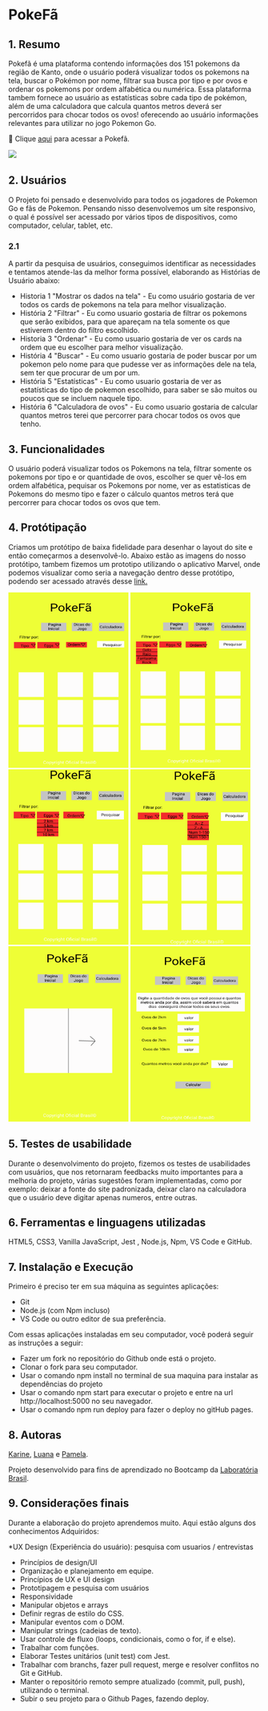 # PokeFã

## 1. Resumo

Pokefã é uma plataforma contendo informações dos 151 pokemons da região de Kanto, onde o usuário poderá visualizar todos os pokemons na tela, buscar o Pokémon por nome, filtrar sua busca por tipo e por ovos e ordenar os pokemons por ordem alfabética ou numérica. Essa plataforma tambem fornece ao usuário as estatísticas sobre cada tipo de pokémon, além de uma calculadora que calcula quantos metros deverá ser percorridos para chocar todos os ovos! oferecendo ao usuário informações relevantes para utilizar no jogo Pokemon Go.

 :pushpin: Clique [aqui](https://luana-aredes.github.io/SAP004-data-lovers/) para acessar a Pokefã.

![](/src/imagens/gif_data_lovers.gif)

## 2. Usuários

O Projeto foi pensado e desenvolvido para todos os jogadores de Pokemon Go e fãs de Pokemon. Pensando nisso desenvolvemos um site responsivo, o qual é possível ser acessado por vários tipos de dispositivos, como computador, celular, tablet, etc.

### 2.1

A partir da pesquisa de usuários, conseguimos identificar as necessidades e tentamos atende-las da melhor forma possível, elaborando as Histórias de Usuário abaixo:

* Historia 1 "Mostrar os dados na tela" - Eu como usuário gostaria de ver todos os cards de pokemons na tela para melhor visualização.
* História 2 "Filtrar" - Eu como usuario gostaria de filtrar os pokemons que serão exibidos, para que apareçam na tela somente os que estiverem dentro do filtro escolhido.
* Historia 3 "Ordenar" - Eu como usuario gostaria de ver os cards na ordem que eu escolher para melhor visualização.
* História 4 "Buscar" - Eu como usuario gostaria de poder buscar por um pokemon pelo nome para que pudesse ver as informações dele na tela, sem ter que procurar de um por um.
* História 5 "Estatísticas" - Eu como usuario gostaria de ver as estatísticas do tipo de pokemon escolhido, para saber se são muitos ou poucos que se incluem naquele tipo.
* História 6 "Calculadora de ovos" - Eu como usuario gostaria de calcular quantos metros terei que percorrer para chocar todos os ovos que tenho.

## 3. Funcionalidades

O usuário poderá visualizar todos os Pokemons na tela, filtrar somente os pokemons por tipo e or quantidade de ovos, escolher se quer vê-los em ordem alfabética, pequisar os Pokemons por nome, ver as estatisticas de Pokemons do mesmo tipo e fazer o cálculo quantos metros terá que percorrer para chocar todos os ovos que tem.

## 4. Protótipação

Criamos um protótipo de baixa fidelidade para desenhar o layout do site e então começarmos a desenvolvê-lo. Abaixo estão as imagens do nosso protótipo, tambem fizemos um prototipo utilizando o aplicativo Marvel, onde podemos visualizar como seria a navegação dentro desse protótipo, podendo ser acessado através desse [link.](https://marvelapp.com/4ff22g8)

 <img src="/Prototipo/home.png" alt="" width="240px" height="350px"> <img src="/Prototipo/filtroTipos.png" alt="" width="240px" height="350px"> <img src="/Prototipo/filtroEggs.png" alt="" width="240px" height="350px"> <img src="/Prototipo/ordenar.png" alt="" width="240px" height="350px">
 <img src="/Prototipo/dicas.png" alt="" width="240px" height="350px"> <img src="/Prototipo/calculadora1.png" alt="" width="240px" height="350px">


## 5. Testes de usabilidade

Durante o desenvolvimento do projeto, fizemos os testes de usabilidades com usuários, que nos retornaram feedbacks muito importantes para a melhoria do projeto, várias sugestões foram implementadas, como por exemplo: deixar a fonte do site padronizada, deixar claro na calculadora que o usuário deve digitar apenas numeros, entre outras.

## 6. Ferramentas e linguagens utilizadas

HTML5, CSS3, Vanilla JavaScript, Jest , Node.js, Npm, VS Code e GitHub.

## 7. Instalação e Execução

Primeiro é preciso ter em sua máquina as seguintes aplicações:

* Git 
* Node.js (com Npm incluso)
* VS Code ou outro editor de sua preferência.

Com essas aplicações instaladas em seu computador, você poderá seguir as instruções a seguir:

* Fazer um fork no repositório do Github onde está o projeto.
* Clonar o fork para seu computador.
* Usar o comando npm install no terminal de sua maquina para instalar as dependências do projeto
* Usar o comando npm start para executar o projeto e entre na url http://localhost:5000 no seu navegador.
* Usar o comando npm run deploy para fazer o deploy no gitHub pages.

## 8. Autoras

[Karine](https://github.com/kfsardela), [Luana](https://github.com/luana-aredes) e [Pamela](https://github.com/pamelagoncalves).

Projeto desenvolvido para fins de aprendizado no Bootcamp da [Laboratória Brasil](https://www.laboratoria.la/br). 

## 9. Considerações finais

Durante a elaboração do projeto aprendemos muito. Aqui estão alguns dos conhecimentos Adquiridos:

*UX Design (Experiência do usuário): pesquisa com usuarios / entrevistas
* Princípios de design/UI
* Organização e planejamento em equipe.
* Princípios de UX e UI design
* Prototipagem e pesquisa com usuários
* Responsividade
* Manipular objetos e arrays
* Definir regras de estilo do CSS.
* Manipular eventos com o DOM.
* Manipular strings (cadeias de texto).
* Usar controle de fluxo (loops, condicionais, como o for, if e else).
* Trabalhar com funções.
* Elaborar Testes unitários (unit test) com Jest.
* Trabalhar com branchs, fazer pull request, merge e resolver conflitos no Git e GitHub.
* Manter o repositório remoto sempre atualizado (commit, pull, push), utilizando o terminal.
* Subir o seu projeto para o Github Pages, fazendo deploy.





